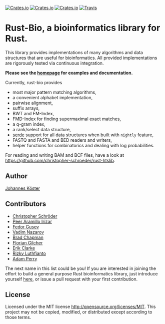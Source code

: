 [![Crates.io](https://img.shields.io/crates/d/bio.svg?style=flat-square)](https://crates.io/crates/bio)
[![Crates.io](https://img.shields.io/crates/v/bio.svg?style=flat-square)](https://crates.io/crates/bio)
[![Crates.io](https://img.shields.io/crates/l/bio.svg?style=flat-square)](https://crates.io/crates/bio)
[![Travis](https://img.shields.io/travis/rust-bio/rust-bio.svg?style=flat-square)](https://travis-ci.org/rust-bio/rust-bio)

# Rust-Bio, a bioinformatics library for Rust.

This library provides implementations of many algorithms and data structures
that are useful for bioinformatics.
All provided implementations are rigorously tested via continuous
integration.

**Please see the [homepage](https://rust-bio.github.io) for examples and documentation.**

Currently, rust-bio provides

* most major pattern matching algorithms,
* a convenient alphabet implementation,
* pairwise alignment,
* suffix arrays,
* BWT and FM-Index,
* FMD-Index for finding supermaximal exact matches,
* a q-gram index,
* a rank/select data structure,
* [serde](https://github.com/serde-rs/serde) support for all data structures when built with `nightly` feature,
* FASTQ and FASTA and BED readers and writers,
* helper functions for combinatorics and dealing with log probabilities.

For reading and writing BAM and BCF files, have a look at https://github.com/christopher-schroeder/rust-htslib.

## Author

[Johannes Köster](https://github.com/johanneskoester)

## Contributors

* [Christopher Schröder](https://github.com/christopher-schroeder)
* [Peer Aramillo Irizar](https://github.com/parir)
* [Fedor Gusev](https://github.com/gusevfe)
* [Vadim Nazarov](https://github.com/vadimnazarov)
* [Brad Chapman](https://github.com/chapmanb)
* [Florian Gilcher](https://github.com/skade)
* [Erik Clarke](https://github.com/eclarke)
* [Rizky Luthfianto](https://github.com/rilut)
* [Adam Perry](https://github.com/dikaiosune)

The next name in this list could be you! If you are interested in joining the effort to build a general purpose Rust bioinformatics library, just introduce yourself [here](https://github.com/rust-bio/rust-bio/issues/3), or issue a pull request with your first contribution.

## License

Licensed under the MIT license http://opensource.org/licenses/MIT. This project may not be copied, modified, or distributed except according to those terms.
